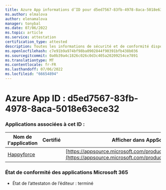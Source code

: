 ```yaml
---
title: Azure App informations d’ID pour d5ed7567-83fb-4978-8aca-5018e63ece32
ms.author: elmalova
author: elenamalova
manager: tonybal
ms.date: 07/06/2022
ms.topic: article
ms.service: attestation
certification_type: attested
description: Toutes les informations de sécurité et de conformité disponibles pour d5ed7567-83fb-4978-8aca-5018e63ece32.
ms.openlocfilehash: c7e91b9a974bf98ba0902844f90391bfb438b036
ms.sourcegitcommit: 0a0b39a4c1826c026c0d3c405a20209254ce7891
ms.translationtype: MT
ms.contentlocale: fr-FR
ms.lasthandoff: 07/06/2022
ms.locfileid: "66654894"
---
```

# <a name="azure-app-id-d5ed7567-83fb-4978-8aca-5018e63ece32"></a>Azure App ID : d5ed7567-83fb-4978-8aca-5018e63ece32


### <a name="apps-associated-with-this-id"></a>Applications associées à cet ID :
| **Nom de l'application** | **Certifié** | **Afficher dans AppSource** |
|--------------|---------------|-----------------------|
| [Happyforce](../forward/WA200002078.md) |  | [https://appsource.microsoft.com/product/office/WA200002078](https://appsource.microsoft.com/product/office/WA200002078) |

### <a name="microsoft-365-app-compliance-status"></a>État de conformité des applications Microsoft 365
- État de l’attestaton de l’éditeur : terminé
